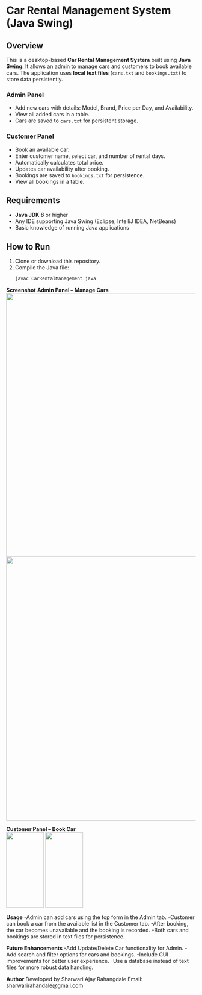 # Car Rental Management System (Java Swing)

## Overview
This is a desktop-based **Car Rental Management System** built using **Java Swing**. It allows an admin to manage cars and customers to book available cars. The application uses **local text files** (`cars.txt` and `bookings.txt`) to store data persistently.

### Admin Panel
- Add new cars with details: Model, Brand, Price per Day, and Availability.
- View all added cars in a table.
- Cars are saved to `cars.txt` for persistent storage.

### Customer Panel
- Book an available car.
- Enter customer name, select car, and number of rental days.
- Automatically calculates total price.
- Updates car availability after booking.
- Bookings are saved to `bookings.txt` for persistence.
- View all bookings in a table.

## Requirements
- **Java JDK 8** or higher
- Any IDE supporting Java Swing (Eclipse, IntelliJ IDEA, NetBeans)
- Basic knowledge of running Java applications

## How to Run
1. Clone or download this repository.
2. Compile the Java file:
   ```bash
   javac CarRentalManagement.java

**Screenshot**
**Admin Panel – Manage Cars**  
<img src="Screenshot/Screenshot (22).png" width="700" height="700">
<img src="Screenshot/Screenshot (25).png" width="700" height="700">

**Customer Panel – Book Car**  
<img src="Screenshot/Screenshot (23).png" width="100" height="200">
<img src="Screenshot/Screenshot (24).png" width="100" height="200">

**Usage**
-Admin can add cars using the top form in the Admin tab.
-Customer can book a car from the available list in the Customer tab.
-After booking, the car becomes unavailable and the booking is recorded.
-Both cars and bookings are stored in text files for persistence.

**Future Enhancements**
-Add Update/Delete Car functionality for Admin.
-Add search and filter options for cars and bookings.
-Include GUI improvements for better user experience.
-Use a database instead of text files for more robust data handling.

**Author**
Developed by Sharwari Ajay Rahangdale
Email: sharwarirahandale@gmail.com

